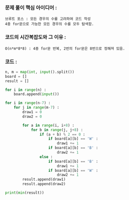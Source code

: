 ### 문제 풀이 핵심 아이디어 :
    브루트 포스 : 모든 경우의 수를 고려하여 코드 작성
    4중 for문으로 가능한 모든 경우의 수를 모두 탐색함.

### 코드의 시간복잡도와 그 이유 :
    O(n*m*8*8) : 4중 for문 반복, 2번의 for문은 8번으로 정해져 있음.

### 코드 :
```python
n, m = map(int, input().split())
board = []
result = []

for i in range(n) :
    board.append(input())

for i in range(n-7) :
    for j in range(m-7) :
        draw1 = 0
        draw2 = 0

        for a in range(i, i+8) :
            for b in range(j, j+8) :
                if (a + b) % 2 == 0 :
                    if board[a][b] == 'W' :
                        draw1 += 1
                    if board[a][b] == 'B' :
                        draw2 += 1
                else :
                    if board[a][b] == 'B' :
                        draw1 += 1
                    if board[a][b] == 'W' :
                        draw2 += 1
        result.append(draw1)
        result.append(draw2)

print(min(result))
```